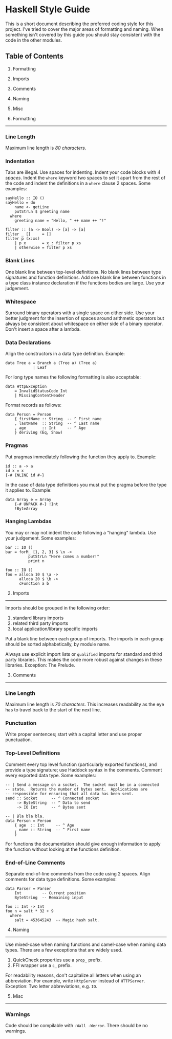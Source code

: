 Haskell Style Guide
===================

This is a short document describing the preferred coding style for
this project.  I've tried to cover the major areas of formatting and
naming.  When something isn't covered by this guide you should stay
consistent with the code in the other modules.

Table of Contents
-----------------

1. Formatting
2. Imports
3. Comments
4. Naming
5. Misc

1. Formatting
-------------

### Line Length

Maximum line length is *80 characters*.

### Indentation

Tabs are illegal. Use spaces for indenting.  Indent your code blocks
with *4 spaces*.  Indent the `where` keyword two spaces to set it
apart from the rest of the code and indent the definitions in a
`where` clause 2 spaces. Some examples:

    sayHello :: IO ()
    sayHello = do
        name <- getLine
        putStrLn $ greeting name
      where
        greeting name = "Hello, " ++ name ++ "!"

    filter :: (a -> Bool) -> [a] -> [a]
    filter _ []     = []
    filter p (x:xs)
        | p x       = x : filter p xs
        | otherwise = filter p xs

### Blank Lines

One blank line between top-level definitions.  No blank lines between
type signatures and function definitions.  Add one blank line between
functions in a type class instance declaration if the functions bodies
are large.  Use your judgement.

### Whitespace

Surround binary operators with a single space on either side.  Use
your better judgment for the insertion of spaces around arithmetic
operators but always be consistent about whitespace on either side of
a binary operator.  Don't insert a space after a lambda.

### Data Declarations

Align the constructors in a data type definition.  Example:

    data Tree a = Branch a (Tree a) (Tree a)
                | Leaf

For long type names the following formatting is also acceptable:

    data HttpException
        = InvalidStatusCode Int
        | MissingContentHeader

Format records as follows:

    data Person = Person
        { firstName :: String  -- ^ First name
        , lastName  :: String  -- ^ Last name
        , age       :: Int     -- ^ Age
        } deriving (Eq, Show)

### Pragmas

Put pragmas immediately following the function they apply to.
Example:

    id :: a -> a
    id x = x
    {-# INLINE id #-}

In the case of data type definitions you must put the pragma before
the type it applies to.  Example:

    data Array e = Array
        {-# UNPACK #-} !Int
        !ByteArray

### Hanging Lambdas

You may or may not indent the code following a "hanging" lambda.  Use
your judgement. Some examples:

    bar :: IO ()
    bar = forM_ [1, 2, 3] $ \n ->
              putStrLn "Here comes a number!"
              print n

    foo :: IO ()
    foo = alloca 10 $ \a ->
          alloca 20 $ \b ->
          cFunction a b

2. Imports
----------

Imports should be grouped in the following order:

1. standard library imports
2. related third party imports
3. local application/library specific imports

Put a blank line between each group of imports.  The imports in each
group should be sorted alphabetically, by module name.

Always use explicit import lists or `qualified` imports for standard
and third party libraries.  This makes the code more robust against
changes in these libraries.  Exception: The Prelude.

3. Comments
-----------

### Line Length

Maximum line length is *70 characters*.  This increases readability as
the eye has to travel back to the start of the next line.

### Punctuation

Write proper sentences; start with a capital letter and use proper
punctuation.

### Top-Level Definitions

Comment every top level function (particularly exported functions),
and provide a type signature; use Haddock syntax in the comments.
Comment every exported data type.  Some examples:

    -- | Send a message on a socket.  The socket must be in a connected
    -- state.  Returns the number of bytes sent.  Applications are
    -- responsible for ensuring that all data has been sent.
    send :: Socket      -- ^ Connected socket
         -> ByteString  -- ^ Data to send
         -> IO Int      -- ^ Bytes sent

    -- | Bla bla bla.
    data Person = Person
        { age  :: Int     -- ^ Age
        , name :: String  -- ^ First name
        }

For functions the documentation should give enough information to
apply the function without looking at the functions definition.

### End-of-Line Comments

Separate end-of-line comments from the code using 2 spaces.  Align
comments for data type definitions.  Some examples:

    data Parser = Parser
        Int         -- Current position
        ByteString  -- Remaining input

    foo :: Int -> Int
    foo n = salt * 32 + 9
      where
        salt = 453645243  -- Magic hash salt.

4. Naming
---------

Use mixed-case when naming functions and camel-case when naming data
types.  There are a few exceptions that are widely used.

1. QuickCheck properties use a `prop_` prefix.
2. FFI wrapper use a `c_` prefix.

For readability reasons, don't capitalize all letters when using an
abbreviation.  For example, write `HttpServer` instead of
`HTTPServer`.  Exception: Two letter abbreviations, e.g. `IO`.

5. Misc
-------

### Warnings ###

Code should be compilable with `-Wall -Werror`. There should be no
warnings.
